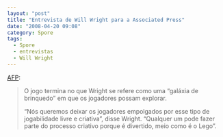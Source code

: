 ```yaml
---
layout: "post"
title: "Entrevista de Will Wright para a Associated Press"
date: "2008-04-20 09:08"
category: Spore
tags:
  - Spore
  - entrevistas
  - Will Wright
---
```


[AFP](http://afp.google.com/article/ALeqM5iWJnz1C2hnCkM3WavYCE_aImwQVg):

> O jogo termina no que Wright se refere como uma “galáxia de brinquedo” em que os jogadores possam explorar.
>
> “Nós queremos deixar os jogadores empolgados por esse tipo de jogabilidade livre e criativa”, disse Wright. “Qualquer um pode fazer parte do processo criativo porque é divertido, meio como é o Lego”.
